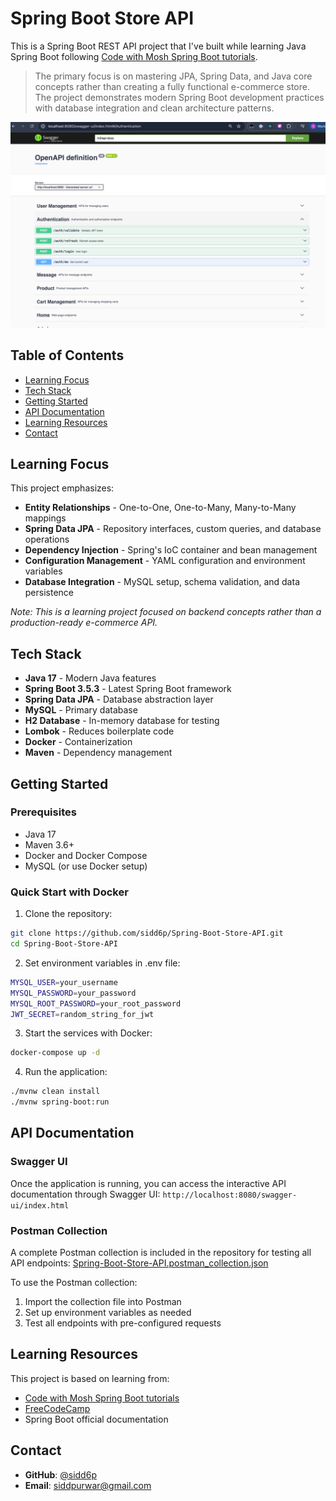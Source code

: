 # Spring Boot Store API

This is a Spring Boot REST API project that I've built while learning Java Spring Boot
following [Code with Mosh Spring Boot tutorials](https://members.codewithmosh.com/courses).
> The primary focus is on mastering JPA, Spring Data, and Java core concepts rather than creating a fully functional
> e-commerce store. The project demonstrates modern Spring Boot development practices with database integration and
> clean
> architecture patterns.

![img.png](Doc/img.png)

## Table of Contents

- [Learning Focus](#learning-focus)
- [Tech Stack](#tech-stack)
- [Getting Started](#getting-started)
- [API Documentation](#api-documentation)
- [Learning Resources](#learning-resources)
- [Contact](#contact)

## Learning Focus

This project emphasizes:

- **Entity Relationships** - One-to-One, One-to-Many, Many-to-Many mappings
- **Spring Data JPA** - Repository interfaces, custom queries, and database operations
- **Dependency Injection** - Spring's IoC container and bean management
- **Configuration Management** - YAML configuration and environment variables
- **Database Integration** - MySQL setup, schema validation, and data persistence

*Note: This is a learning project focused on backend concepts rather than a production-ready e-commerce API.*

## Tech Stack

- **Java 17** - Modern Java features
- **Spring Boot 3.5.3** - Latest Spring Boot framework
- **Spring Data JPA** - Database abstraction layer
- **MySQL** - Primary database
- **H2 Database** - In-memory database for testing
- **Lombok** - Reduces boilerplate code
- **Docker** - Containerization
- **Maven** - Dependency management

## Getting Started

### Prerequisites

- Java 17
- Maven 3.6+
- Docker and Docker Compose
- MySQL (or use Docker setup)

### Quick Start with Docker

1. Clone the repository:

```bash
git clone https://github.com/sidd6p/Spring-Boot-Store-API.git
cd Spring-Boot-Store-API
```

2. Set environment variables in .env file:

```bash
MYSQL_USER=your_username
MYSQL_PASSWORD=your_password
MYSQL_ROOT_PASSWORD=your_root_password
JWT_SECRET=random_string_for_jwt
```

3. Start the services with Docker:

```bash
docker-compose up -d
```

4. Run the application:

```bash
./mvnw clean install
./mvnw spring-boot:run
```

## API Documentation

### Swagger UI

Once the application is running, you can access the interactive API documentation through Swagger UI: `http://localhost:8080/swagger-ui/index.html`

### Postman Collection

A complete Postman collection is included in the repository for testing all API endpoints: [Spring-Boot-Store-API.postman_collection.json](./Spring-Boot-Store-API.postman_collection.json)

To use the Postman collection:
1. Import the collection file into Postman
2. Set up environment variables as needed
3. Test all endpoints with pre-configured requests

## Learning Resources

This project is based on learning from:

- [Code with Mosh Spring Boot tutorials](https://members.codewithmosh.com/courses)
- [FreeCodeCamp](https://www.freecodecamp.org/)
- Spring Boot official documentation

## Contact

- **GitHub**: [@sidd6p](https://github.com/sidd6p)
- **Email**: siddpurwar@gmail.com
